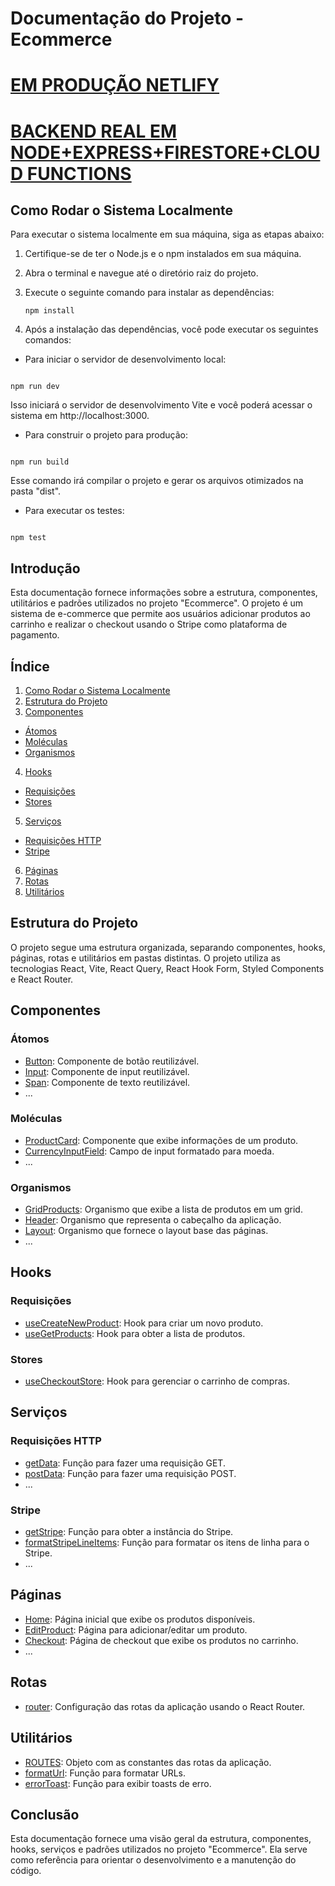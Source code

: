 # Documentação do Projeto - Ecommerce

# [EM PRODUÇÃO NETLIFY](https://main--bespoke-mochi-8b24b2.netlify.app/)
# [BACKEND REAL EM NODE+EXPRESS+FIRESTORE+CLOUD FUNCTIONS](https://github.com/dsenam/ecommerce-crud-back)

## Como Rodar o Sistema Localmente

Para executar o sistema localmente em sua máquina, siga as etapas abaixo:

1. Certifique-se de ter o Node.js e o npm instalados em sua máquina.

2. Abra o terminal e navegue até o diretório raiz do projeto.

3. Execute o seguinte comando para instalar as dependências:

   ```
   npm install
   ```




4. Após a instalação das dependências, você pode executar os seguintes comandos:

- Para iniciar o servidor de desenvolvimento local:

```

npm run dev

```

Isso iniciará o servidor de desenvolvimento Vite e você poderá acessar o sistema em http://localhost:3000.

- Para construir o projeto para produção:

```

npm run build

```

Esse comando irá compilar o projeto e gerar os arquivos otimizados na pasta "dist".

- Para executar os testes:

```

npm test

```

## Introdução

Esta documentação fornece informações sobre a estrutura, componentes, utilitários e padrões utilizados no projeto "Ecommerce". O projeto é um sistema de e-commerce que permite aos usuários adicionar produtos ao carrinho e realizar o checkout usando o Stripe como plataforma de pagamento.

## Índice

1. [Como Rodar o Sistema Localmente](#como-rodar-o-sistema-localmente)
2. [Estrutura do Projeto](#estrutura-do-projeto)
3. [Componentes](#componentes)
- [Átomos](#átomos)
- [Moléculas](#moléculas)
- [Organismos](#organismos)
4. [Hooks](#hooks)
- [Requisições](#requisições)
- [Stores](#stores)
5. [Serviços](#serviços)
- [Requisições HTTP](#requisições-http)
- [Stripe](#stripe)
6. [Páginas](#páginas)
7. [Rotas](#rotas)
8. [Utilitários](#utilitários)

## Estrutura do Projeto

O projeto segue uma estrutura organizada, separando componentes, hooks, páginas, rotas e utilitários em pastas distintas. O projeto utiliza as tecnologias React, Vite, React Query, React Hook Form, Styled Components e React Router.

## Componentes

### Átomos

- [Button](src/components/atoms/Button): Componente de botão reutilizável.
- [Input](src/components/atoms/Input): Componente de input reutilizável.
- [Span](src/components/atoms/Span): Componente de texto reutilizável.
- ...

### Moléculas

- [ProductCard](src/components/molecules/ProductCard): Componente que exibe informações de um produto.
- [CurrencyInputField](src/components/molecules/CurrencyInputField): Campo de input formatado para moeda.
- ...

### Organismos

- [GridProducts](src/components/organisms/GridProducts): Organismo que exibe a lista de produtos em um grid.
- [Header](src/components/organisms/Header): Organismo que representa o cabeçalho da aplicação.
- [Layout](src/components/organisms/Layout): Organismo que fornece o layout base das páginas.
- ...

## Hooks

### Requisições

- [useCreateNewProduct](src/hooks/requests/useProduct): Hook para criar um novo produto.
- [useGetProducts](src/hooks/requests/useProduct): Hook para obter a lista de produtos.

### Stores

- [useCheckoutStore](src/hooks/stores/useCheckout): Hook para gerenciar o carrinho de compras.

## Serviços

### Requisições HTTP

- [getData](src/services/request.service): Função para fazer uma requisição GET.
- [postData](src/services/request.service): Função para fazer uma requisição POST.
- ...

### Stripe

- [getStripe](src/services/stripe.service): Função para obter a instância do Stripe.
- [formatStripeLineItems](src/services/stripe.service): Função para formatar os itens de linha para o Stripe.
- ...

## Páginas

- [Home](src/pages/Home): Página inicial que exibe os produtos disponíveis.
- [EditProduct](src/pages/EditProduct): Página para adicionar/editar um produto.
- [Checkout](src/pages/Checkout): Página de checkout que exibe os produtos no carrinho.
- ...

## Rotas

- [router](src/routes/index): Configuração das rotas da aplicação usando o React Router.

## Utilitários

- [ROUTES](src/constants/routes.constants): Objeto com as constantes das rotas da aplicação.
- [formatUrl](src/utils/formats.utils): Função para formatar URLs.
- [errorToast](src/utils/toasts.utils): Função para exibir toasts de erro.

## Conclusão

Esta documentação fornece uma visão geral da estrutura, componentes, hooks, serviços e padrões utilizados no projeto "Ecommerce". Ela serve como referência para orientar o desenvolvimento e a manutenção do código.


